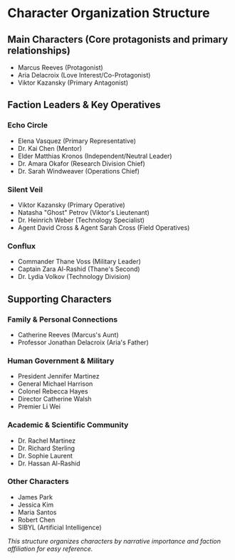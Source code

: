 # Character Organization Structure

## Main Characters (Core protagonists and primary relationships)
- Marcus Reeves (Protagonist)
- Aria Delacroix (Love Interest/Co-Protagonist)
- Viktor Kazansky (Primary Antagonist)

## Faction Leaders & Key Operatives
### Echo Circle
- Elena Vasquez (Primary Representative)
- Dr. Kai Chen (Mentor)
- Elder Matthias Kronos (Independent/Neutral Leader)
- Dr. Amara Okafor (Research Division Chief)
- Dr. Sarah Windweaver (Operations Chief)

### Silent Veil
- Viktor Kazansky (Primary Operative)
- Natasha "Ghost" Petrov (Viktor's Lieutenant)
- Dr. Heinrich Weber (Technology Specialist)
- Agent David Cross & Agent Sarah Cross (Field Operatives)

### Conflux
- Commander Thane Voss (Military Leader)
- Captain Zara Al-Rashid (Thane's Second)
- Dr. Lydia Volkov (Technology Division)

## Supporting Characters
### Family & Personal Connections
- Catherine Reeves (Marcus's Aunt)
- Professor Jonathan Delacroix (Aria's Father)

### Human Government & Military
- President Jennifer Martinez
- General Michael Harrison
- Colonel Rebecca Hayes
- Director Catherine Walsh
- Premier Li Wei

### Academic & Scientific Community
- Dr. Rachel Martinez
- Dr. Richard Sterling
- Dr. Sophie Laurent
- Dr. Hassan Al-Rashid

### Other Characters
- James Park
- Jessica Kim
- Maria Santos
- Robert Chen
- SIBYL (Artificial Intelligence)

*This structure organizes characters by narrative importance and faction affiliation for easy reference.*